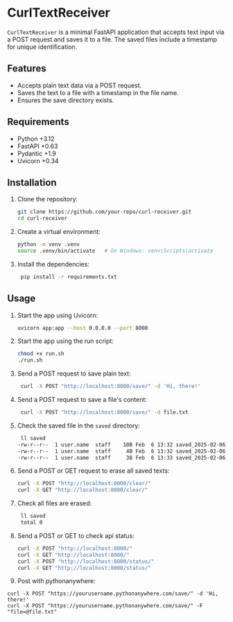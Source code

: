 # CurlTextReceiver

`CurlTextReceiver` is a minimal FastAPI application that accepts text input via a POST request and saves it to a file. The saved files include a timestamp for unique identification.

## Features
- Accepts plain text data via a POST request.
- Saves the text to a file with a timestamp in the file name.
- Ensures the save directory exists.

## Requirements
- Python +3.12
- FastAPI +0.63
- Pydantic +1.9
- Uvicorn +0.34

## Installation

1. Clone the repository:
   ```bash
   git clone https://github.com/your-repo/curl-receiver.git
   cd curl-receiver
    ```
   
2. Create a virtual environment:
   ```bash
   python -m venv .venv
   source .venv/bin/activate   # On Windows: venv\Scripts\activate
   ```
   
3. Install the dependencies:
   ```bash
    pip install -r requirements.txt
    ```

## Usage

1. Start the app using Uvicorn:
   ```bash
   uvicorn app:app --host 0.0.0.0 --port 8000
   ```
   
2. Start the app using the run script:
   ```bash
   chmod +x run.sh
   ./run.sh
   ```

3. Send a POST request to save plain text:
   ```bash
    curl -X POST "http://localhost:8000/save/" -d 'Hi, there!'
    ```
   
4. Send a POST request to save a file's content:
   ```bash
    curl -X POST "http://localhost:8000/save/" -d file.txt
    ```
   
5. Check the saved file in the `saved` directory:
   ```bash
    ll saved
   -rw-r--r--  1 user.name  staff    10B Feb  6 13:32 saved_2025-02-06_13-32-36.txt
   -rw-r--r--  1 user.name  staff     4B Feb  6 13:32 saved_2025-02-06_13-32-42.txt
   -rw-r--r--  1 user.name  staff     3B Feb  6 13:33 saved_2025-02-06_13-33-29.txt
    ```

6. Send a POST or GET request to erase all saved texts:
   ```bash
   curl -X POST "http://localhost:8000/clear/"
   curl -X GET "http://localhost:8000/clear/"
   ```
   
7. Check all files are erased:
   ```bash
    ll saved
    total 0
    ```
   
8. Send a POST or GET to check api status:
   ```bash
   curl -X POST "http://localhost:8000/"
   curl -X GET "http://localhost:8000/"
   curl -X POST "http://localhost:8000/status/"
   curl -X GET "http://localhost:8000/status/"
   ```

9. Post with pythonanywhere:
```
curl -X POST "https://yourusername.pythonanywhere.com/save/" -d 'Hi, there!'
curl -X POST "https://yourusername.pythonanywhere.com/save/" -F "file=@file.txt"
```
   